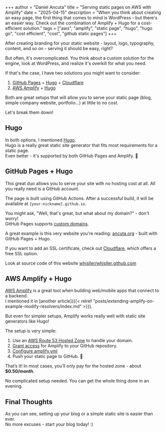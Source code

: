 +++
author = "Daniel Ancuta"
title = "Serving static pages on AWS with Amplify"
date = "2025-04-15"
description = "When you think about creating an easy page, the first thing that comes to mind is WordPress - but there's an easier way. Check out the combination of Amplify + Hugo for a cost-efficient solution."
tags = ["aws", "amplify", "static page", "hugo", "hugo go", "cost efficient", "cost", "github static pages"]
+++

After creating branding for your static website - layout, logo, typography, content, and so on - serving it should be easy, right?

But often, it's overcomplicated. You think about a custom solution for the engine, look at WordPress, and realize it's overkill for what you need.

If that's the case, I have two solutions you might want to consider:
1. [GitHub Pages](https://pages.github.com/) + [Hugo](https://gohugo.io/) + [Cloudflare](https://www.cloudflare.com)
2. [AWS Amplify](https://aws.amazon.com/amplify/) + [Hugo](https://gohugo.io/)

Both are great setups that will allow you to serve your static page (blog, simple company website, portfolio...) at little to no cost.

Let's break them down!

## Hugo

In both options, I mentioned [Hugo](https://gohugo.io/).  
Hugo is a really great static site generator that fits most requirements for a static page.  
Even better - it's supported by both GitHub Pages and Amplify. 🙂

## GitHub Pages + Hugo

This great duo allows you to serve your site with no hosting cost at all. All you really need is a GitHub account.

The page is built using GitHub Actions. After a successful build, it will be available at `{your-nickname}.github.io`.

You might ask, "Well, that's great, but what about my domain?" - don't worry!  
GitHub Pages supports [custom domains](https://docs.github.com/en/pages/configuring-a-custom-domain-for-your-github-pages-site).

A great example is this very website you're reading: [ancuta.org](https://ancuta.org) - built with GitHub Pages + Hugo.

If you want to add an SSL certificate, check out [Cloudflare](https://www.cloudflare.com), which offers a free SSL option.

Look at source code of this website [whisller/whisller.github.com](https://github.com/whisller/whisller.github.com)

## AWS Amplify + Hugo

[AWS Amplify](https://aws.amazon.com/amplify/) is a great tool when building web/mobile apps that connect to a backend.  
I mentioned it in [another article]({{< relref "posts/extending-amplify-on-example-modify-resolvers/index.md" >}}).

But even for simpler setups, Amplify works really well with static site generators like Hugo!

The setup is very simple:
1. Use an [AWS Route 53 Hosted Zone](https://docs.aws.amazon.com/Route53/latest/DeveloperGuide/hosted-zones-working-with.html) to handle your domain.
2. [Grant access](https://docs.aws.amazon.com/amplify/latest/userguide/setting-up-GitHub-access.html) for Amplify to your GitHub repository.
3. [Configure amplify.yml](https://gohugo.io/host-and-deploy/host-on-aws-amplify/)
4. Push your static page to GitHub. 🎉

That’s it! In most cases, you’ll only pay for the hosted zone - about **$0.50/month**.

No complicated setup needed. You can get the whole thing done in an evening.

## Final Thoughts

As you can see, setting up your blog or a simple static site is easier than ever.  
No more excuses - start your blog today! :)
